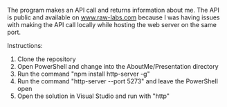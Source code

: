 The program makes an API call and returns information about me. The API is public and available on www.raw-labs.com because I was having
issues with making the API call locally while hosting the web server on the same port.

Instructions:

1. Clone the repository
2. Open PowerShell and change into the AboutMe/Presentation directory
3. Run the command "npm install http-server -g"
4. Run the command "http-server --port 5273" and leave the PowerShell open
5. Open the solution in Visual Studio and run with "http"
